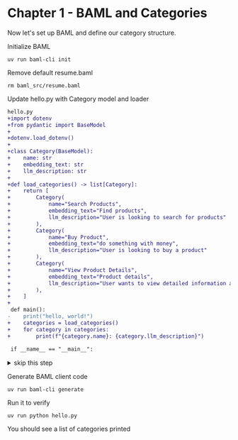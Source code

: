 # Chapter 1 - BAML and Categories

Now let's set up BAML and define our category structure.

Initialize BAML

    uv run baml-cli init

Remove default resume.baml

    rm baml_src/resume.baml

Update hello.py with Category model and loader

```diff
hello.py
+import dotenv
+from pydantic import BaseModel
+
+dotenv.load_dotenv()
+
+class Category(BaseModel):
+    name: str
+    embedding_text: str
+    llm_description: str
+
+def load_categories() -> list[Category]:
+    return [
+        Category(
+            name="Search Products",
+            embedding_text="Find products",
+            llm_description="User is looking to search for products"
+        ),
+        Category(
+            name="Buy Product",
+            embedding_text="do something with money",
+            llm_description="User is looking to buy a product"
+        ),
+        Category(
+            name="View Product Details",
+            embedding_text="Product details",
+            llm_description="User wants to view detailed information about a product"
+        ),
+    ]
+
 def main():
-    print("hello, world!")
+    categories = load_categories()
+    for category in categories:
+        print(f"{category.name}: {category.llm_description}")
 
 if __name__ == "__main__":
```

<details>
<summary>skip this step</summary>

    cp ./walkthrough-classification/01-hello.py hello.py

</details>

Generate BAML client code

    uv run baml-cli generate

Run it to verify

    uv run python hello.py

You should see a list of categories printed

